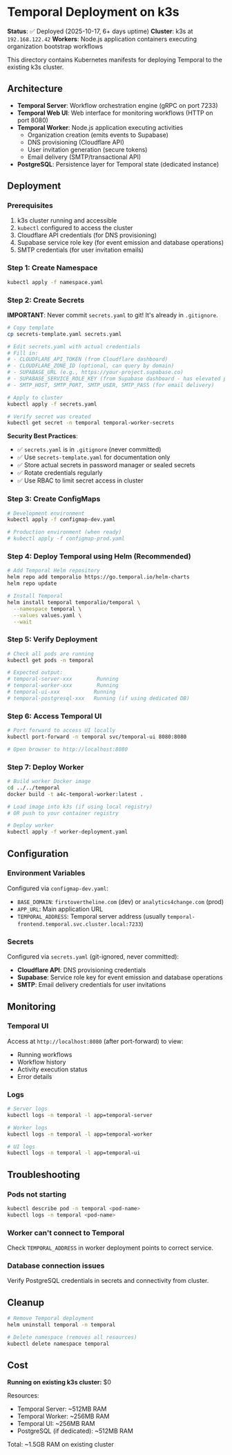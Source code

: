 # Temporal Deployment on k3s

**Status**: ✅ Deployed (2025-10-17, 6+ days uptime)
**Cluster**: k3s at `192.168.122.42`
**Workers**: Node.js application containers executing organization bootstrap workflows

This directory contains Kubernetes manifests for deploying Temporal to the existing k3s cluster.

## Architecture

- **Temporal Server**: Workflow orchestration engine (gRPC on port 7233)
- **Temporal Web UI**: Web interface for monitoring workflows (HTTP on port 8080)
- **Temporal Worker**: Node.js application executing activities
  - Organization creation (emits events to Supabase)
  - DNS provisioning (Cloudflare API)
  - User invitation generation (secure tokens)
  - Email delivery (SMTP/transactional API)
- **PostgreSQL**: Persistence layer for Temporal state (dedicated instance)

## Deployment

### Prerequisites

1. k3s cluster running and accessible
2. `kubectl` configured to access the cluster
3. Cloudflare API credentials (for DNS provisioning)
4. Supabase service role key (for event emission and database operations)
5. SMTP credentials (for user invitation emails)

### Step 1: Create Namespace

```bash
kubectl apply -f namespace.yaml
```

### Step 2: Create Secrets

**IMPORTANT**: Never commit `secrets.yaml` to git! It's already in `.gitignore`.

```bash
# Copy template
cp secrets-template.yaml secrets.yaml

# Edit secrets.yaml with actual credentials
# Fill in:
# - CLOUDFLARE_API_TOKEN (from Cloudflare dashboard)
# - CLOUDFLARE_ZONE_ID (optional, can query by domain)
# - SUPABASE_URL (e.g., https://your-project.supabase.co)
# - SUPABASE_SERVICE_ROLE_KEY (from Supabase dashboard - has elevated permissions)
# - SMTP_HOST, SMTP_PORT, SMTP_USER, SMTP_PASS (for email delivery)

# Apply to cluster
kubectl apply -f secrets.yaml

# Verify secret was created
kubectl get secret -n temporal temporal-worker-secrets
```

**Security Best Practices**:
- ✅ `secrets.yaml` is in `.gitignore` (never committed)
- ✅ Use `secrets-template.yaml` for documentation only
- ✅ Store actual secrets in password manager or sealed secrets
- ✅ Rotate credentials regularly
- ✅ Use RBAC to limit secret access in cluster

### Step 3: Create ConfigMaps

```bash
# Development environment
kubectl apply -f configmap-dev.yaml

# Production environment (when ready)
# kubectl apply -f configmap-prod.yaml
```

### Step 4: Deploy Temporal using Helm (Recommended)

```bash
# Add Temporal Helm repository
helm repo add temporalio https://go.temporal.io/helm-charts
helm repo update

# Install Temporal
helm install temporal temporalio/temporal \
  --namespace temporal \
  --values values.yaml \
  --wait
```

### Step 5: Verify Deployment

```bash
# Check all pods are running
kubectl get pods -n temporal

# Expected output:
# temporal-server-xxx        Running
# temporal-worker-xxx        Running
# temporal-ui-xxx           Running
# temporal-postgresql-xxx   Running (if using dedicated DB)
```

### Step 6: Access Temporal UI

```bash
# Port forward to access UI locally
kubectl port-forward -n temporal svc/temporal-ui 8080:8080

# Open browser to http://localhost:8080
```

### Step 7: Deploy Worker

```bash
# Build worker Docker image
cd ../../temporal
docker build -t a4c-temporal-worker:latest .

# Load image into k3s (if using local registry)
# OR push to your container registry

# Deploy worker
kubectl apply -f worker-deployment.yaml
```

## Configuration

### Environment Variables

Configured via `configmap-dev.yaml`:
- `BASE_DOMAIN`: `firstovertheline.com` (dev) or `analytics4change.com` (prod)
- `APP_URL`: Main application URL
- `TEMPORAL_ADDRESS`: Temporal server address (usually `temporal-frontend.temporal.svc.cluster.local:7233`)

### Secrets

Configured via `secrets.yaml` (git-ignored, never committed):
- **Cloudflare API**: DNS provisioning credentials
- **Supabase**: Service role key for event emission and database operations
- **SMTP**: Email delivery credentials for user invitations

## Monitoring

### Temporal UI

Access at `http://localhost:8080` (after port-forward) to view:
- Running workflows
- Workflow history
- Activity execution status
- Error details

### Logs

```bash
# Server logs
kubectl logs -n temporal -l app=temporal-server

# Worker logs
kubectl logs -n temporal -l app=temporal-worker

# UI logs
kubectl logs -n temporal -l app=temporal-ui
```

## Troubleshooting

### Pods not starting

```bash
kubectl describe pod -n temporal <pod-name>
kubectl logs -n temporal <pod-name>
```

### Worker can't connect to Temporal

Check `TEMPORAL_ADDRESS` in worker deployment points to correct service.

### Database connection issues

Verify PostgreSQL credentials in secrets and connectivity from cluster.

## Cleanup

```bash
# Remove Temporal deployment
helm uninstall temporal -n temporal

# Delete namespace (removes all resources)
kubectl delete namespace temporal
```

## Cost

**Running on existing k3s cluster:** $0

Resources:
- Temporal Server: ~512MB RAM
- Temporal Worker: ~256MB RAM
- Temporal UI: ~256MB RAM
- PostgreSQL (if dedicated): ~512MB RAM

Total: ~1.5GB RAM on existing cluster
